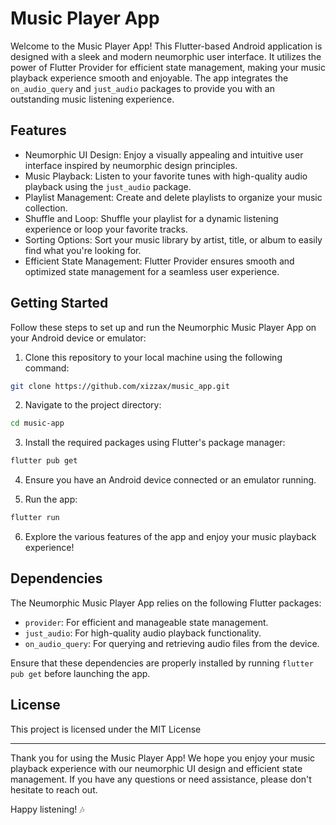 # Music Player App


Welcome to the Music Player App! This Flutter-based Android application is designed with a sleek and modern neumorphic user interface. It utilizes the power of Flutter Provider for efficient state management, making your music playback experience smooth and enjoyable. The app integrates the `on_audio_query` and `just_audio` packages to provide you with an outstanding music listening experience.

## Features

- Neumorphic UI Design: Enjoy a visually appealing and intuitive user interface inspired by neumorphic design principles.
- Music Playback: Listen to your favorite tunes with high-quality audio playback using the `just_audio` package.
- Playlist Management: Create and delete playlists to organize your music collection.
- Shuffle and Loop: Shuffle your playlist for a dynamic listening experience or loop your favorite tracks.
- Sorting Options: Sort your music library by artist, title, or album to easily find what you're looking for.
- Efficient State Management: Flutter Provider ensures smooth and optimized state management for a seamless user experience.

## Getting Started

Follow these steps to set up and run the Neumorphic Music Player App on your Android device or emulator:

1. Clone this repository to your local machine using the following command:

```bash
git clone https://github.com/xizzax/music_app.git
```

2. Navigate to the project directory:

```bash
cd music-app
```

3. Install the required packages using Flutter's package manager:

```bash
flutter pub get
```

4. Ensure you have an Android device connected or an emulator running.

5. Run the app:

```bash
flutter run
```

6. Explore the various features of the app and enjoy your music playback experience!

## Dependencies

The Neumorphic Music Player App relies on the following Flutter packages:

- `provider`: For efficient and manageable state management.
- `just_audio`: For high-quality audio playback functionality.
- `on_audio_query`: For querying and retrieving audio files from the device.

Ensure that these dependencies are properly installed by running `flutter pub get` before launching the app.


## License

This project is licensed under the MIT License 

---

Thank you for using the Music Player App! We hope you enjoy your music playback experience with our neumorphic UI design and efficient state management. If you have any questions or need assistance, please don't hesitate to reach out.

Happy listening! 🎶


